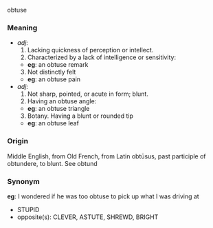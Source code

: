 obtuse
### Meaning
+ _adj_:
   1. Lacking quickness of perception or intellect.
   2. Characterized by a lack of intelligence or sensitivity:
    + __eg__: an obtuse remark
   3. Not distinctly felt
    + __eg__: an obtuse pain
+ _adj_:
   1. Not sharp, pointed, or acute in form; blunt.
   2. Having an obtuse angle:
    + __eg__: an obtuse triangle
   3. Botany. Having a blunt or rounded tip
    + __eg__: an obtuse leaf

### Origin

Middle English, from Old French, from Latin obtūsus, past participle of obtundere, to blunt. See obtund

### Synonym

__eg__: I wondered if he was too obtuse to pick up what I was driving at

+ STUPID
+ opposite(s): CLEVER, ASTUTE, SHREWD, BRIGHT


